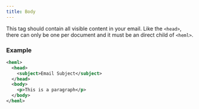 ```yaml
---
title: Body
---
```


This tag should contain all visible content in your email. Like the `<head>`, there can only be one per document and it must be an direct child of `<heml>`.


### Example

```xml
<heml>
  <head>
    <subject>Email Subject</subject>
  </head>
  <body>
    <p>This is a paragraph</p>
  </body>
</heml>
```
